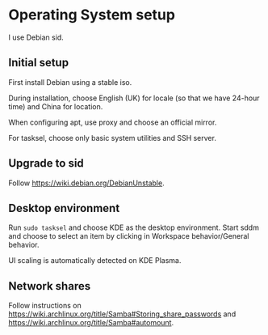 # Operating System setup

I use Debian sid.

## Initial setup

First install Debian using a stable iso.

During installation, choose English (UK) for locale (so that we have 24-hour time) and China for location.

When configuring apt, use proxy and choose an official mirror.

For tasksel, choose only basic system utilities and SSH server.

## Upgrade to sid

Follow <https://wiki.debian.org/DebianUnstable>.

## Desktop environment

Run `sudo tasksel` and choose KDE as the desktop environment. Start sddm and choose to select an item by clicking in Workspace behavior/General behavior.

UI scaling is automatically detected on KDE Plasma.

## Network shares

Follow instructions on <https://wiki.archlinux.org/title/Samba#Storing_share_passwords> and <https://wiki.archlinux.org/title/Samba#automount>.
